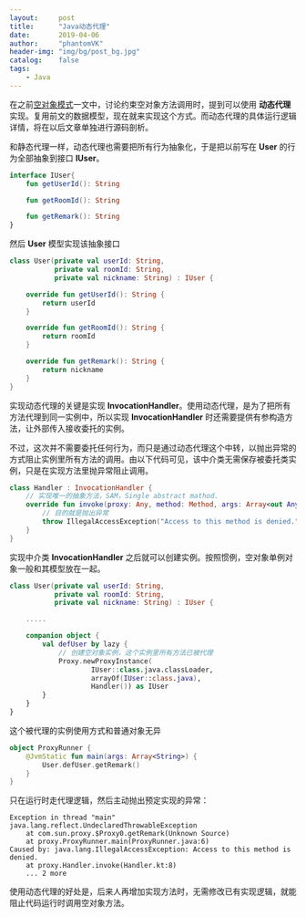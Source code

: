 ```yaml
---
layout:     post
title:      "Java动态代理"
date:       2019-04-06
author:     "phantomVK"
header-img: "img/bg/post_bg.jpg"
catalog:    false
tags:
    - Java
---
```


在之前[空对象模式](/2019/01/01/Null_Object_Pattern/)一文中，讨论约束空对象方法调用时，提到可以使用 __动态代理__ 实现。复用前文的数据模型，现在就来实现这个方式。而动态代理的具体运行逻辑详情，将在以后文章单独进行源码剖析。

和静态代理一样，动态代理也需要把所有行为抽象化，于是把以前写在 __User__ 的行为全部抽象到接口 __IUser__。

```kotlin
interface IUser{
    fun getUserId(): String

    fun getRoomId(): String

    fun getRemark(): String
}
```

然后 __User__ 模型实现该抽象接口

```kotlin
class User(private val userId: String,
           private val roomId: String,
           private val nickname: String) : IUser {

    override fun getUserId(): String {
        return userId
    }

    override fun getRoomId(): String {
        return roomId
    }

    override fun getRemark(): String {
        return nickname
    }
}
```

实现动态代理的关键是实现 __InvocationHandler__。使用动态代理，是为了把所有方法代理到同一实例中，所以实现 __InvocationHandler__ 时还需要提供有参构造方法，让外部传入接收委托的实例。

不过，这次并不需要委托任何行为，而只是通过动态代理这个中转，以抛出异常的方式阻止实例里所有方法的调用。由以下代码可见，该中介类无需保存被委托类实例，只是在实现方法里抛异常阻止调用。

```kotlin
class Handler : InvocationHandler {
    // 实现唯一的抽象方法，SAM，Single abstract mathod.
    override fun invoke(proxy: Any, method: Method, args: Array<out Any>): Any {
        // 目的就是抛出异常
        throw IllegalAccessException("Access to this method is denied.")
    }
}
```

实现中介类 __InvocationHandler__ 之后就可以创建实例。按照惯例，空对象单例对象一般和其模型放在一起。

```kotlin
class User(private val userId: String,
           private val roomId: String,
           private val nickname: String) : IUser {

    .....

    companion object {
        val defUser by lazy {
            // 创建空对象实例，这个实例里所有方法已被代理
            Proxy.newProxyInstance(
                    IUser::class.java.classLoader,
                    arrayOf(IUser::class.java),
                    Handler()) as IUser
        }
    }
}
```

这个被代理的实例使用方式和普通对象无异

```kotlin
object ProxyRunner {
    @JvmStatic fun main(args: Array<String>) {
        User.defUser.getRemark()
    }
}
```

只在运行时走代理逻辑，然后主动抛出预定实现的异常：

```
Exception in thread "main" java.lang.reflect.UndeclaredThrowableException
	at com.sun.proxy.$Proxy0.getRemark(Unknown Source)
	at proxy.ProxyRunner.main(ProxyRunner.java:6)
Caused by: java.lang.IllegalAccessException: Access to this method is denied.
	at proxy.Handler.invoke(Handler.kt:8)
	... 2 more
```

使用动态代理的好处是，后来人再增加实现方法时，无需修改已有实现逻辑，就能阻止代码运行时调用空对象方法。